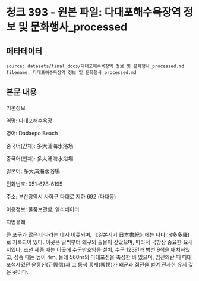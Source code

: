 # 청크 393 - 원본 파일: 다대포해수욕장역 정보 및 문화행사_processed

## 메타데이터

```
source: datasets/final_docs/다대포해수욕장역 정보 및 문화행사_processed.md
filename: 다대포해수욕장역 정보 및 문화행사_processed.md
```

## 본문 내용

기본정보

역명: 다대포해수욕장

영어: Dadaepo Beach

중국어(간체): 多大浦海水浴场

중국어(번체): 多大浦海水浴場

일본어: 多大浦海水浴場

전화번호: 051-678-6195

주소: 부산광역시 사하구 다대로 지하 692 (다대동)

이용정보: 물품보관함, 엘리베이터

지명유래

큰 포구가 많은 바다라는 데서 비롯되며, 《일본서기 日本書紀》에는 다다라(多多羅)로 기록되어 있다. 이곳은 일찍부터 왜구의 출몰이 잦았으며, 따라서 국방상 중요한 요새지였다. 조선 세종 때는 이곳에 수군만호영을 설치, 수군 123인과 병선 9척을 배치하였고, 성종 때는 높이 4ｍ, 둘레 560ｍ의 다대포진을 축성한 바 있으며, 임진왜란 때 다대포첨사였던 윤흥신(尹興信)과 그 동생 흥제(興悌)가 왜군과 접전을 벌여 전사한 유서 깊은 곳이다.